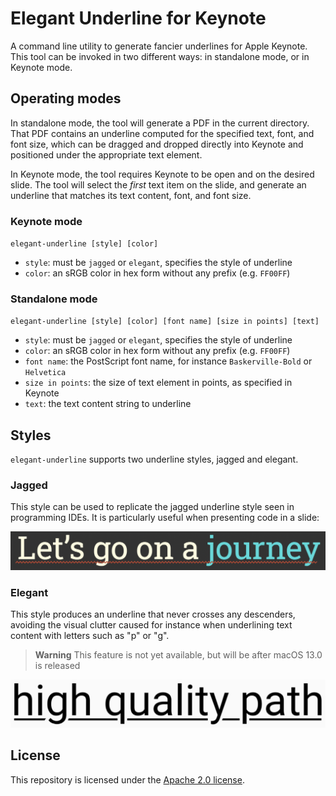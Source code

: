 # Elegant Underline for Keynote

A command line utility to generate fancier underlines for Apple Keynote. This tool
can be invoked in two different ways: in standalone mode, or in Keynote mode.

## Operating modes

In standalone mode, the tool will generate a PDF in the current directory. That PDF
contains an underline computed for the specified text, font, and font size, which
can be dragged and dropped directly into Keynote and positioned under the appropriate
text element.

In Keynote mode, the tool requires Keynote to be open and on the desired slide. The
tool will select the _first_ text item on the slide, and generate an underline that
matches its text content, font, and font size.

### Keynote mode

`elegant-underline [style] [color]`

- `style`: must be `jagged` or `elegant`, specifies the style of underline
- `color`: an sRGB color in hex form without any prefix (e.g. `FF00FF`)

### Standalone mode

`elegant-underline [style] [color] [font name] [size in points] [text]`

- `style`: must be `jagged` or `elegant`, specifies the style of underline
- `color`: an sRGB color in hex form without any prefix (e.g. `FF00FF`)
- `font name`: the PostScript font name, for instance `Baskerville-Bold` or `Helvetica`
- `size in points`: the size of text element in points, as specified in Keynote
- `text`: the text content string to underline

## Styles

`elegant-underline` supports two underline styles, jagged and elegant.

### Jagged

This style can be used to replicate the jagged underline style seen in programming
IDEs. It is particularly useful when presenting code in a slide:

![Jagged underline style](images/jagged.png)

### Elegant

This style produces an underline that never crosses any descenders, avoiding the
visual clutter caused for instance when underlining text content with letters such
as "p" or "g".

> **Warning**
> This feature is not yet available, but will be after macOS 13.0 is released

![Elegant underline style](images/elegant.png)

## License

This repository is licensed under the [Apache 2.0 license](./LICENSE).
